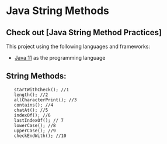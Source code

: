 # Java String Methods

## Check out [Java String Method Practices]

This project using the following languages and frameworks:

* [Java 11](https://openjdk.java.net/projects/jdk/11/) as the programming language

## String Methods: 
       startWithCheck(); //1
       length(); //2
       allCharacterPrint(); //3
       contains(); //4
       chatAt(); //5
       indexOf(); //6
       lastIndexOf(); // 7
       lowerCase(); //8
       upperCase(); //9
       checkEndWith(); //10




